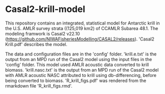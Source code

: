 # Casal2-krill-model
This repository contains an integrated, statistical model for Antarctic krill in the U.S. AMLR survey strata ((125,019 km2) of CCAMLR Subarea 48.1. The modeling framwork is Casal2 v22.10 (https://github.com/NIWAFisheriesModelling/CASAL2/releases). 'Casal2 Krill.pdf' describes the model.

The data and configuration files are in the 'config' folder. 'krill.e.txt' is the output from an MPD run of the Casal2 model using the input files in the 'config' folder. This model used AMLR acoustic data converted to krill biomass. 'krill.nasc.txt' is the output from an MPD run of the Casal2 model with AMLR acoustic NASC attributed to krill using db-differencing, before being converted to biomass.  'R_krill_figs.pdf' was rendered from the rmarkdown file 'R_krill_figs.rmd'.
